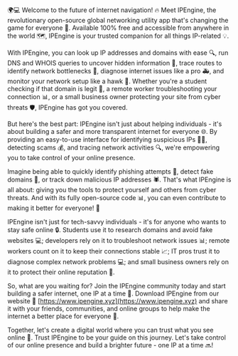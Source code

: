 🌍💻 Welcome to the future of internet navigation! 🔥 Meet IPEngine, the revolutionary open-source global networking utility app that's changing the game for everyone 🤩. Available 100% free and accessible from anywhere in the world 🗺️, IPEngine is your trusted companion for all things IP-related 💡.

With IPEngine, you can look up IP addresses and domains with ease 🔍, run DNS and WHOIS queries to uncover hidden information 🔎, trace routes to identify network bottlenecks 🔩, diagnose internet issues like a pro 🚑, and monitor your network setup like a hawk 👀. Whether you're a student checking if that domain is legit 💸, a remote worker troubleshooting your connection 📊, or a small business owner protecting your site from cyber threats 🛡️, IPEngine has got you covered.

But here's the best part: IPEngine isn't just about helping individuals - it's about building a safer and more transparent internet for everyone 🌐. By providing an easy-to-use interface for identifying suspicious IPs 🕵️‍♀️, detecting scams 💰, and tracing network activities 🔍, we're empowering you to take control of your online presence.

Imagine being able to quickly identify phishing attempts 🚫, detect fake domains 👀, or track down malicious IP addresses 🕷️. That's what IPEngine is all about: giving you the tools to protect yourself and others from cyber threats. And with its fully open-source code 📊, you can even contribute to making it better for everyone! 💪

IPEngine isn't just for tech-savvy individuals - it's for anyone who wants to stay safe online 🔒. Students use it to research domains and avoid fake websites 💻; developers rely on it to troubleshoot network issues 📊; remote workers count on it to keep their connections stable 📈; IT pros trust it to diagnose complex network problems 💻; and small business owners rely on it to protect their online reputation 💼.

So, what are you waiting for? Join the IPEngine community today and start building a safer internet, one IP at a time 🔧. Download IPEngine from our website 📲 [https://www.ipengine.xyz](https://www.ipengine.xyz) and share it with your friends, communities, and online groups to help make the internet a better place for everyone 🌈.

Together, let's create a digital world where you can trust what you see online 👀. Trust IPEngine to be your guide on this journey. Let's take control of our online presence and build a brighter future - one IP at a time 🔜!